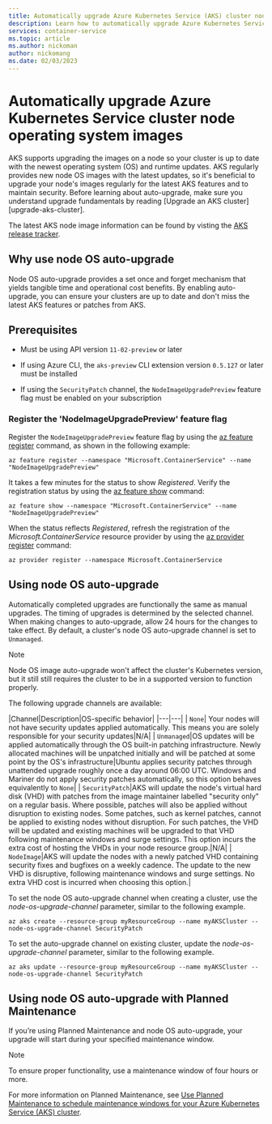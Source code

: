 ```yaml
---
title: Automatically upgrade Azure Kubernetes Service (AKS) cluster node operating system images
description: Learn how to automatically upgrade Azure Kubernetes Service (AKS) cluster node operating system images.
services: container-service
ms.topic: article
ms.author: nickoman
author: nickomang
ms.date: 02/03/2023
---
```


# Automatically upgrade Azure Kubernetes Service cluster node operating system images

AKS supports upgrading the images on a node so your cluster is up to date with the newest operating system (OS) and runtime updates. AKS regularly provides new node OS images with the latest updates, so it's beneficial to upgrade your node's images regularly for the latest AKS features and to maintain security. Before learning about auto-upgrade, make sure you understand upgrade fundamentals by reading [Upgrade an AKS cluster][upgrade-aks-cluster].

The latest AKS node image information can be found by visting the [AKS release tracker][release-tracker].

## Why use node OS auto-upgrade

Node OS auto-upgrade provides a set once and forget mechanism that yields tangible time and operational cost benefits. By enabling auto-upgrade, you can ensure your clusters are up to date and don't miss the latest AKS features or patches from AKS.

## Prerequisites

- Must be using API version `11-02-preview` or later

- If using Azure CLI, the `aks-preview` CLI extension version `0.5.127` or later must be installed

- If using the `SecurityPatch` channel, the `NodeImageUpgradePreview` feature flag must be enabled on your subscription

### Register the 'NodeImageUpgradePreview' feature flag

Register the `NodeImageUpgradePreview` feature flag by using the [az feature register][az-feature-register] command, as shown in the following example:

```azurecli-interactive
az feature register --namespace "Microsoft.ContainerService" --name "NodeImageUpgradePreview"
```

It takes a few minutes for the status to show *Registered*. Verify the registration status by using the [az feature show][az-feature-show] command:

```azurecli-interactive
az feature show --namespace "Microsoft.ContainerService" --name "NodeImageUpgradePreview"
```

When the status reflects *Registered*, refresh the registration of the *Microsoft.ContainerService* resource provider by using the [az provider register][az-provider-register] command:

```azurecli-interactive
az provider register --namespace Microsoft.ContainerService
```

## Using node OS auto-upgrade

Automatically completed upgrades are functionally the same as manual upgrades. The timing of upgrades is determined by the selected channel. When making changes to auto-upgrade, allow 24 hours for the changes to take effect. By default, a cluster's node OS auto-upgrade channel is set to `Unmanaged`.

> [!NOTE]
> Node OS image auto-upgrade won't affect the cluster's Kubernetes version, but it still still requires the cluster to be in a supported version to function properly.

The following upgrade channels are available:

|Channel|Description|OS-specific behavior|
|---|---|
| `None`| Your nodes will not have security updates applied automatically. This means you are solely responsible for your security updates|N/A|
| `Unmanaged`|OS updates will be applied automatically through the OS built-in patching infrastructure. Newly allocated machines will be unpatched initially and will be patched at some point by the OS's infrastructure|Ubuntu applies security patches through unattended upgrade roughly once a day around 06:00 UTC. Windows and Mariner do not apply security patches automatically, so this option behaves equivalently to `None`|
| `SecurityPatch`|AKS will update the node's virtual hard disk (VHD) with patches from the image maintainer labelled "security only" on a regular basis. Where possible, patches will also be applied without disruption to existing nodes. Some patches, such as kernel patches, cannot be applied to existing nodes without disruption. For such patches, the VHD will be updated and existing machines will be upgraded to that VHD following maintenance windows and surge settings. This option incurs the extra cost of hosting the VHDs in your node resource group.|N/A|
| `NodeImage`|AKS will update the nodes with a newly patched VHD containing security fixes and bugfixes on a weekly cadence. The update to the new VHD is disruptive, following maintenance windows and surge settings. No extra VHD cost is incurred when choosing this option.|

To set the node OS auto-upgrade channel when creating a cluster, use the *node-os-upgrade-channel* parameter, similar to the following example.

```azurecli-interactive
az aks create --resource-group myResourceGroup --name myAKSCluster --node-os-upgrade-channel SecurityPatch
```

To set the auto-upgrade channel on existing cluster, update the *node-os-upgrade-channel* parameter, similar to the following example.

```azurecli-interactive
az aks update --resource-group myResourceGroup --name myAKSCluster --node-os-upgrade-channel SecurityPatch
```

## Using node OS auto-upgrade with Planned Maintenance

If you’re using Planned Maintenance and node OS auto-upgrade, your upgrade will start during your specified maintenance window.

> [!NOTE]
> To ensure proper functionality, use a maintenance window of four hours or more.

For more information on Planned Maintenance, see [Use Planned Maintenance to schedule maintenance windows for your Azure Kubernetes Service (AKS) cluster][planned-maintenance].

<!-- LINKS -->
[planned-maintenance]: planned-maintenance.md
[release-tracker]: release-tracker.md
[az-provider-register]: /cli/azure/provider#az-provider-register
[az-feature-register]: /cli/azure/feature#az-feature-register
[az-feature-show]: /cli/azure/feature#az-feature-show